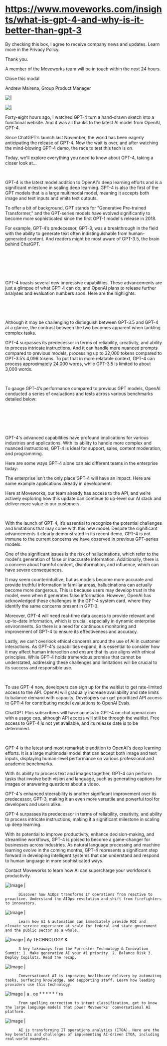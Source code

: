 # https://www.moveworks.com/insights/what-is-gpt-4-and-why-is-it-better-than-gpt-3

By checking this box, I agree to receive company news and updates. Learn more in the Privacy Policy.

Thank you.

A member of the Moveworks team will be in touch within the next 24 hours.



  Close this modal
  



Andrew Mairena, Group Product Manager


![ | ](https://www.moveworks.com/hubfs/img-blog-hero-72-chatgpt4-3200X1800.jpg)

![ | ](https://www.moveworks.com/hubfs/img-blog-hero-72-chatgpt4-3200X1800.jpg)

Forty-eight hours ago, I watched GPT-4 turn a hand-drawn sketch into a functional website. And it was all thanks to the latest AI model from OpenAI, GPT-4. 

Since ChatGPT’s launch last November, the world has been eagerly anticipating the release of GPT-4. Now the wait is over, and after watching the mind-blowing GPT-4 demo, the race to test this tech is on.   

Today, we'll explore everything you need to know about GPT-4, taking a closer look at…

 

GPT-4 is the latest model addition to OpenAI's deep learning efforts and is a significant milestone in scaling deep learning. GPT-4 is also the first of the GPT models that is a large multimodal model, meaning it accepts both image and text inputs and emits text outputs.

To offer a bit of background, GPT stands for "Generative Pre-trained Transformer," and the GPT-series models have evolved significantly to become more sophisticated since the first GPT-1 model's release in 2018. 

For example, GPT-4’s predecessor, GPT-3, was a breakthrough in the field with the ability to generate text often indistinguishable from human-generated content. And readers might be most aware of GPT-3.5, the brain behind ChatGPT.

 

 

 

GPT-4 boasts several new impressive capabilities. These advancements are just a glimpse of what GPT-4 can do, and OpenAI plans to release further analyses and evaluation numbers soon. Here are the highlights:

 

 

Although it may be challenging to distinguish between GPT-3.5 and GPT-4 at a glance, the contrast between the two becomes apparent when tackling complex tasks. 

GPT-4 surpasses its predecessor in terms of reliability, creativity, and ability to process intricate instructions. And it can handle more nuanced prompts compared to previous models, processing up to 32,000 tokens compared to GPT-3.5’s 4,096 tokens. To put that in more relatable context, GPT-4 can process approximately 24,000 words, while GPT-3.5 is limited to about 3,000 words.

 

To gauge GPT-4’s performance compared to previous GPT models, OpenAI conducted a series of evaluations and tests across various benchmarks detailed below:

 

 

 

GPT-4's advanced capabilities have profound implications for various industries and applications. With its ability to handle more complex and nuanced instructions, GPT-4 is ideal for support, sales, content moderation, and programming.

Here are some ways GPT-4 alone can aid different teams in the enterprise today:

The enterprise isn’t the only place GPT-4 will have an impact. Here are some example applications already in development:

Here at Moveworks, our team already has access to the API, and we’re actively exploring how this update can continue to up-level our AI stack and deliver more value to our customers.

 

With the launch of GPT-4, it’s essential to recognize the potential challenges and limitations that may come with this new model. Despite the significant advancements it clearly demonstrated in its recent demo, GPT-4 is not immune to the current concerns we have observed in previous GPT-series models.

One of the significant issues is the risk of hallucinations, which refer to the model's generation of false or inaccurate information. Additionally, there is a concern about harmful content, disinformation, and influence, which can have severe consequences. 

It may seem counterintuitive, but as models become more accurate and provide truthful information in familiar areas, hallucinations can actually become more dangerous. This is because users may develop trust in the model, even when it generates false information. However, OpenAI has acknowledged these challenges in the GPT-4 system card, where they identify the same concerns present in GPT-3.

Moreover, GPT-4 will need real-time data access to provide relevant and up-to-date information, which is crucial, especially in dynamic enterprise environments. So there is a need for continuous monitoring and improvement of GPT-4 to ensure its effectiveness and accuracy.

Lastly, we can’t overlook ethical concerns around the use of AI in customer interactions. As GPT-4's capabilities expand, it is essential to consider how it may affect human interaction and ensure that its use aligns with ethical principles. While GPT-4 holds tremendous promise that cannot be understated, addressing these challenges and limitations will be crucial to its success and responsible use.

 

To use GPT-4 now, developers can sign up for the waitlist to get rate-limited access to the API. OpenAI will gradually increase availability and rate limits to balance demand with capacity. Developers can get prioritized API access to GPT-4 for contributing model evaluations to OpenAI Evals. 

ChatGPT Plus subscribers will have access to GPT-4 on chat.openai.com with a usage cap, although API access will still be through the waitlist. Free access to GPT-4 is not yet available, and its release date is to be determined.

 

GPT-4 is the latest and most remarkable addition to OpenAI's deep learning efforts. It is a large multimodal model that can accept both image and text inputs, displaying human-level performance on various professional and academic benchmarks. 

With its ability to process text and images together, GPT-4 can perform tasks that involve both vision and language, such as generating captions for images or answering questions about a video. 

GPT-4's enhanced steerability is another significant improvement over its predecessor, GPT-3, making it an even more versatile and powerful tool for developers and users alike. 

GPT-4 surpasses its predecessor in terms of reliability, creativity, and ability to process intricate instructions, making it a significant milestone in scaling up deep learning.

With its potential to improve productivity, enhance decision-making, and streamline workflows, GPT-4 is poised to become a game-changer for businesses across industries. As natural language processing and machine learning evolve in the coming months, GPT-4 represents a significant step forward in developing intelligent systems that can understand and respond to human language in more sophisticated ways.

Contact Moveworks to learn how AI can supercharge your workforce's productivity.

![Image | ](https://www.moveworks.com/hs-fs/hubfs/AIOps-featured-image.png)


          Discover how AIOps transforms IT operations from reactive to proactive. Understand the AIOps revolution and shift from firefighters to innovators.
        

![Image | ](https://www.moveworks.com/hs-fs/hubfs/Public-Sector-Convo-AI.png)


          Learn how AI & automation can immediately provide ROI and elevate service experience at scale for federal and state government and the public sector as a whole.
        

![Image | Ay TECHNOLOGY &](https://www.moveworks.com/hs-fs/hubfs/Forrester%20T%26I%20%281%29.png)


          3 key takeaways from the Forrester Technology & Innovation Summit: 1. Make generative AI your #1 priority. 2. Balance Risk 3. Deploy Copilots. Read the recap.
        

![Image | ](https://www.moveworks.com/hs-fs/hubfs/healthcare-test.png)


          Conversational AI is improving healthcare delivery by automating tasks, surfacing knowledge, and supporting staff. Learn how leading providers use this technology.
        

![Image | a . oe ° ° * ° ° ° ra](https://www.moveworks.com/hs-fs/hubfs/Moveworks_LLM_Feature.png)


          From spelling correction to intent classification, get to know the large language models that power Moveworks' conversational AI platform.
        

![Image | ](https://www.moveworks.com/hs-fs/hubfs/ITOA_feature.png)


          AI is transforming IT operations analytics (ITOA). Here are the key benefits and challenges of implementing AI-driven ITOA, including real-world examples.
        


